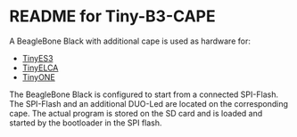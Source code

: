 # README for Tiny-B3-CAPE
A BeagleBone Black with additional cape is used as hardware for:

   * [TinyES3](https://github.com/emb4fun/tinyes3)
   * [TinyELCA](https://github.com/emb4fun/tinyelca)
   * [TinyONE](https://github.com/emb4fun/tinyone)
   
The BeagleBone Black is configured to start from a connected SPI-Flash. 
The SPI-Flash and an additional DUO-Led are located on the corresponding
cape. The actual program is stored on the SD card and is loaded and started
by the bootloader in the SPI flash. 
